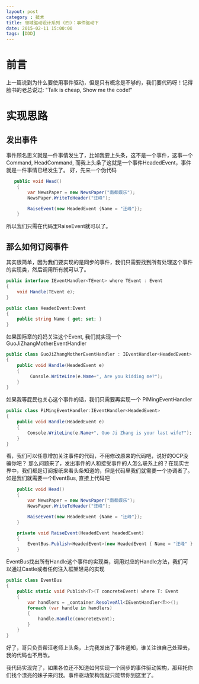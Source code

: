 ```yaml
---
layout: post
category : 技术
title: 领域驱动设计系列 (四)：事件驱动下
date: 2015-02-11 15:00:00
tags: [DDD]
---
```



# 前言
上一篇说到为什么要使用事件驱动，但是只有概念是不够的，我们要代码呀！记得脸书的老总说过: "Talk is cheap, Show me the code!"

# 实现思路

## 发出事件

事件顾名思义就是一件事情发生了，比如我要上头条，这不是一个事件，这事一个Command, HeadCommand, 而我上头条了这就是一个事件HeadedEvent，事件就是一件事情已经发生了。 好，先来一个伪代码

```c#
   public void Head()
    {
        var NewsPaper = new NewsPaper("南都娱乐");
        NewsPaper.WriteToHeader("汪峰");

        RaiseEvent(new HeadedEvent {Name = "汪峰"});
    }
```

所以我们只需在代码里RaiseEvent就可以了。


## 那么如何订阅事件

其实很简单，因为我们要实现的是同步的事件，我们只需要找到所有处理这个事件的实现类，然后调用所有就可以了。 

```c#
public interface IEventHandler<TEvent> where TEvent : Event
{
    void Handle(TEvent e);
}

public class HeadedEvent:Event
{
    public string Name { get; set; }
}
```


如果国际章的妈妈关注这个Event, 我们就实现一个GuoJiZhangMotherEventHandler

```c#
public class GuoJiZhangMotherEventHandler : IEventHandler<HeadedEvent>
{
    public void Handle(HeadedEvent e)
    {
         Console.WriteLine(e.Name+", Are you kidding me?");
    }
}
```

如果我等屁民也关心这个事件的话，我们只需要再实现一个 PiMingEventHandler

```c#
public class PiMingEventHandler:IEventHandler<HeadedEvent>
{
    public void Handle(HeadedEvent e)
    {
        Console.WriteLine(e.Name+", Guo Ji Zhang is your last wife?");
    }
}
```



看，我们可以任意增加关注事件的代码，不用修改原来的代码吧，说好的OCP没骗你吧？ 那么问题来了，发出事件的人和接受事件的人怎么联系上的？在现实世界中，我们都是订阅报纸来看头条知道的，但是代码里我们就需要一个协调者了。如是我们就需要一个EventBus, 直接上代码吧

```c#
    public void Head()
    {
        var NewsPaper = new NewsPaper("南都娱乐");
        NewsPaper.WriteToHeader("汪峰");

        RaiseEvent(new HeadedEvent {Name = "汪峰"});
    }

    private void RaiseEvent(HeadedEvent headedEvent)
    {
        EventBus.Publish<HeadedEvent>(new HeadedEvent { Name = "汪峰" });
    }
```


 EventBus找出所有Handle这个事件的实现类，调用对应的Handle方法，我们可以通过Castle或者任何注入框架轻易的实现
    

```c#
public class EventBus
{
    public static void Publish<T>(T concreteEvent) where T: Event
    {
        var handlers = _container.ResolveAll<IEventHandler<T>>();
        foreach (var handle in handlers)
        {
            handle.Handle(concreteEvent);
        }
    }
}
```

好了，哥只负责帮汪老师上头条，上完我发出了事件通知，谁关注谁自己处理去，我的代码也不用改。

我代码实现完了，如果各位还不知道如何实现一个同步的事件驱动架构，那拜托你们找个漂亮的妹子来问我。事件驱动架构我就只能帮你到这里了。